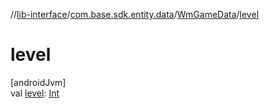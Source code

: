 //[lib-interface](../../../index.md)/[com.base.sdk.entity.data](../index.md)/[WmGameData](index.md)/[level](level.md)

# level

[androidJvm]\
val [level](level.md): [Int](https://kotlinlang.org/api/latest/jvm/stdlib/kotlin/-int/index.html)
